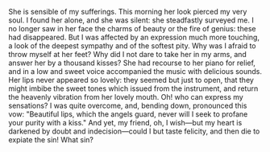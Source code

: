 She is sensible of my sufferings. This morning her look pierced my very soul. I found her alone, and she was silent: she steadfastly surveyed me. I no longer saw in her face the charms of beauty or the fire of genius: these had disappeared. But I was affected by an expression much more touching, a look of the deepest sympathy and of the softest pity. Why was I afraid to throw myself at her feet? Why did I not dare to take her in my arms, and answer her by a thousand kisses? She had recourse to her piano for relief, and in a low and sweet voice accompanied the music with delicious sounds. Her lips never appeared so lovely: they seemed but just to open, that they might imbibe the sweet tones which issued from the instrument, and return the heavenly vibration from her lovely mouth. Oh! who can express my sensations? I was quite overcome, and, bending down, pronounced this vow: "Beautiful lips, which the angels guard, never will I seek to profane your purity with a kiss." And yet, my friend, oh, I wish—but my heart is darkened by doubt and indecision—could I but taste felicity, and then die to expiate the sin! What sin?